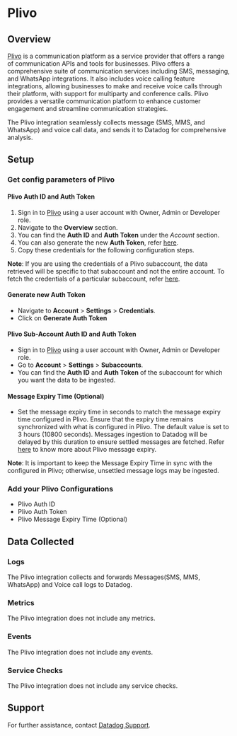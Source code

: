 # Plivo

## Overview
[Plivo][1] is a communication platform as a service provider that offers a range of communication APIs and tools for businesses. Plivo offers a comprehensive suite of communication services including SMS, messaging, and WhatsApp integrations. It also includes voice calling feature integrations, allowing businesses to make and receive voice calls through their platform, with support for multiparty and conference calls. Plivo provides a versatile communication platform to enhance customer engagement and streamline communication strategies.

The Plivo integration seamlessly collects message (SMS, MMS, and WhatsApp) and voice call data, and sends it to Datadog for comprehensive analysis.

## Setup

### Get config parameters of Plivo

#### Plivo Auth ID and Auth Token

1. Sign in to [Plivo][2] using a user account with Owner, Admin or Developer role.
2. Navigate to the **Overview** section.
3. You can find the **Auth ID** and **Auth Token** under the *Account* section.
4. You can also generate the new **Auth Token**, refer [here](#generate-new-auth-token).
5. Copy these credentials for the following configuration steps. 

**Note**: If you are using the credentials of a Plivo subaccount, the data retrieved will be specific to that subaccount and not the entire account. To fetch the credentials of a particular subaccount, refer [here](#plivo-sub-account-auth-id-and-auth-token).

#### Generate new Auth Token 
- Navigate to **Account** > **Settings** > **Credentials**.
- Click on **Generate Auth Token**

#### Plivo Sub-Account Auth ID and Auth Token

- Sign in to [Plivo][2] using a user account with Owner, Admin or Developer role.
- Go to **Account** > **Settings** > **Subaccounts**.
- You can find the **Auth ID** and **Auth Token** of the subaccount for which you want the data to be ingested.

#### Message Expiry Time (Optional)

- Set the message expiry time in seconds to match the message expiry time configured in Plivo. Ensure that the expiry time remains synchronized with what is configured in Plivo. The default value is set to 3 hours (10800 seconds). Messages ingestion to Datadog will be delayed by this duration to ensure settled messages are fetched. Refer [here][4] to know more about Plivo message expiry.

**Note**: It is important to keep the Message Expiry Time in sync with the configured in Plivo; otherwise, unsettled message logs may be ingested.

### Add your Plivo Configurations

- Plivo Auth ID 
- Plivo Auth Token
- Plivo Message Expiry Time (Optional)

## Data Collected

### Logs

The Plivo integration collects and forwards Messages(SMS, MMS, WhatsApp) and Voice call logs to Datadog.

### Metrics

The Plivo integration does not include any metrics.

### Events

The Plivo integration does not include any events.

### Service Checks

The Plivo integration does not include any service checks.

## Support

For further assistance, contact [Datadog Support][3].

[1]: https://www.plivo.com/
[2]: https://console.plivo.com/
[3]: https://docs.datadoghq.com/help/
[4]: https://support.plivo.com/hc/en-us/articles/14814454609561-Message-Expiry